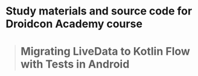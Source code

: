 # Study materials and source code for **Droidcon Academy** course 
> # Migrating LiveData to Kotlin Flow with Tests in Android 
